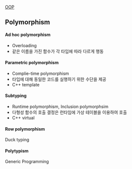 [OOP](index.md)

## Polymorphism

#### Ad hoc polymorphism
- Overloading
- 같은 이름을 가진 함수가 각 타입에 따라 다르게 행동

#### Parametric polymorphism
- Complie-time polymorphism
- 타입에 대해 동일한 코드를 실행하기 위한 수단을 제공
- C++ template

#### Subtyping
- Runtime polymorphism, Inclusion polymorphsim
- 다형성 함수의 호출 결정은 런타임에 가상 테이블을 이용하여 호출
- C++ virtual

#### Row polymorphism
Duck typing

#### Polytypism
Generic Programming